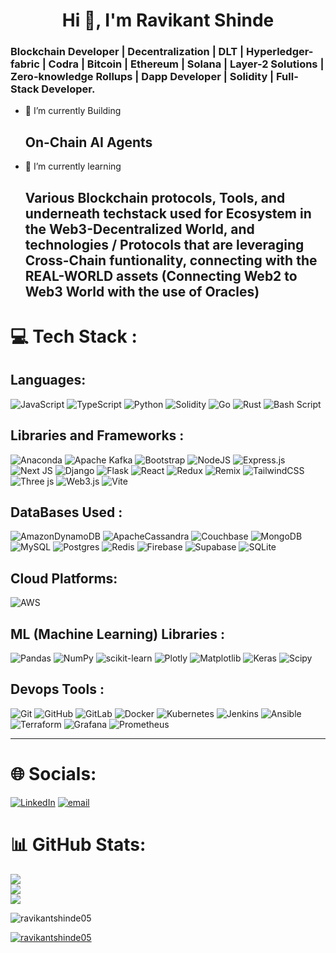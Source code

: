 <h1 align="center">Hi 👋, I'm Ravikant Shinde</h1>

<h3>Blockchain Developer | Decentralization |  DLT  | Hyperledger- fabric | Codra | Bitcoin | Ethereum | Solana | Layer-2 Solutions | Zero-knowledge Rollups | Dapp Developer | Solidity | Full-Stack Developer.</h3>


- 🔭 I’m currently Building <h2>On-Chain AI Agents</h2>

- 🌱 I’m currently learning <h2>Various Blockchain protocols, Tools, and underneath techstack used for Ecosystem in the Web3-Decentralized World, and technologies / Protocols that are leveraging Cross-Chain funtionality, connecting with the REAL-WORLD assets (Connecting Web2 to Web3 World with the use of Oracles)</h2>


# 💻 Tech Stack :
## Languages: 
![JavaScript](https://img.shields.io/badge/javascript-%23323330.svg?style=plastic&logo=javascript&logoColor=%23F7DF1E) ![TypeScript](https://img.shields.io/badge/typescript-%23007ACC.svg?style=plastic&logo=typescript&logoColor=white) ![Python](https://img.shields.io/badge/python-3670A0?style=plastic&logo=python&logoColor=ffdd54) ![Solidity](https://img.shields.io/badge/Solidity-%23363636.svg?style=plastic&logo=solidity&logoColor=white) ![Go](https://img.shields.io/badge/go-%2300ADD8.svg?style=plastic&logo=go&logoColor=white) ![Rust](https://img.shields.io/badge/rust-%23000000.svg?style=plastic&logo=rust&logoColor=white) ![Bash Script](https://img.shields.io/badge/bash_script-%23121011.svg?style=plastic&logo=gnu-bash&logoColor=white)

## Libraries and Frameworks :

![Anaconda](https://img.shields.io/badge/Anaconda-%2344A833.svg?style=plastic&logo=anaconda&logoColor=white) ![Apache Kafka](https://img.shields.io/badge/Apache%20Kafka-000?style=plastic&logo=apachekafka) ![Bootstrap](https://img.shields.io/badge/bootstrap-%238511FA.svg?style=plastic&logo=bootstrap&logoColor=white) ![NodeJS](https://img.shields.io/badge/node.js-6DA55F?style=plastic&logo=node.js&logoColor=white) ![Express.js](https://img.shields.io/badge/express.js-%23404d59.svg?style=plastic&logo=express&logoColor=%2361DAFB) ![Next JS](https://img.shields.io/badge/Next-black?style=plastic&logo=next.js&logoColor=white) ![Django](https://img.shields.io/badge/django-%23092E20.svg?style=plastic&logo=django&logoColor=white) ![Flask](https://img.shields.io/badge/flask-%23000.svg?style=plastic&logo=flask&logoColor=white)  ![React](https://img.shields.io/badge/react-%2320232a.svg?style=plastic&logo=react&logoColor=%2361DAFB) ![Redux](https://img.shields.io/badge/redux-%23593d88.svg?style=plastic&logo=redux&logoColor=white) ![Remix](https://img.shields.io/badge/remix-%23000.svg?style=plastic&logo=remix&logoColor=white) ![TailwindCSS](https://img.shields.io/badge/tailwindcss-%2338B2AC.svg?style=plastic&logo=tailwind-css&logoColor=white) ![Three js](https://img.shields.io/badge/threejs-black?style=plastic&logo=three.js&logoColor=white) ![Web3.js](https://img.shields.io/badge/web3.js-F16822?style=plastic&logo=web3.js&logoColor=white) ![Vite](https://img.shields.io/badge/vite-%23646CFF.svg?style=plastic&logo=vite&logoColor=white) 

## DataBases Used :
![AmazonDynamoDB](https://img.shields.io/badge/Amazon%20DynamoDB-4053D6?style=plastic&logo=Amazon%20DynamoDB&logoColor=white) ![ApacheCassandra](https://img.shields.io/badge/cassandra-%231287B1.svg?style=plastic&logo=apache-cassandra&logoColor=white) ![Couchbase](https://img.shields.io/badge/Couchbase-EA2328?style=plastic&logo=couchbase&logoColor=white) ![MongoDB](https://img.shields.io/badge/MongoDB-%234ea94b.svg?style=plastic&logo=mongodb&logoColor=white) ![MySQL](https://img.shields.io/badge/mysql-4479A1.svg?style=plastic&logo=mysql&logoColor=white) ![Postgres](https://img.shields.io/badge/postgres-%23316192.svg?style=plastic&logo=postgresql&logoColor=white) ![Redis](https://img.shields.io/badge/redis-%23DD0031.svg?style=plastic&logo=redis&logoColor=white) ![Firebase](https://img.shields.io/badge/firebase-a08021?style=plastic&logo=firebase&logoColor=ffcd34) ![Supabase](https://img.shields.io/badge/Supabase-3ECF8E?style=plastic&logo=supabase&logoColor=white) ![SQLite](https://img.shields.io/badge/sqlite-%2307405e.svg?style=plastic&logo=sqlite&logoColor=white) 

## Cloud Platforms:
![AWS](https://img.shields.io/badge/AWS-%23FF9900.svg?style=plastic&logo=amazon-aws&logoColor=white) 

## ML (Machine Learning) Libraries :
![Pandas](https://img.shields.io/badge/pandas-%23150458.svg?style=plastic&logo=pandas&logoColor=white) ![NumPy](https://img.shields.io/badge/numpy-%23013243.svg?style=plastic&logo=numpy&logoColor=white) ![scikit-learn](https://img.shields.io/badge/scikit--learn-%23F7931E.svg?style=plastic&logo=scikit-learn&logoColor=white) ![Plotly](https://img.shields.io/badge/Plotly-%233F4F75.svg?style=plastic&logo=plotly&logoColor=white) ![Matplotlib](https://img.shields.io/badge/Matplotlib-%23ffffff.svg?style=plastic&logo=Matplotlib&logoColor=black) ![Keras](https://img.shields.io/badge/Keras-%23D00000.svg?style=plastic&logo=Keras&logoColor=white) ![Scipy](https://img.shields.io/badge/SciPy-%230C55A5.svg?style=plastic&logo=scipy&logoColor=%white) 

## Devops Tools :
![Git](https://img.shields.io/badge/git-%23F05033.svg?style=plastic&logo=git&logoColor=white) ![GitHub](https://img.shields.io/badge/github-%23121011.svg?style=plastic&logo=github&logoColor=white) ![GitLab](https://img.shields.io/badge/gitlab-%23181717.svg?style=plastic&logo=gitlab&logoColor=white) ![Docker](https://img.shields.io/badge/docker-%230db7ed.svg?style=plastic&logo=docker&logoColor=white) ![Kubernetes](https://img.shields.io/badge/kubernetes-%23326ce5.svg?style=plastic&logo=kubernetes&logoColor=white) ![Jenkins](https://img.shields.io/badge/jenkins-%232C5263.svg?style=plastic&logo=jenkins&logoColor=white) ![Ansible](https://img.shields.io/badge/ansible-%231A1918.svg?style=plastic&logo=ansible&logoColor=white) ![Terraform](https://img.shields.io/badge/terraform-%235835CC.svg?style=plastic&logo=terraform&logoColor=white) ![Grafana](https://img.shields.io/badge/grafana-%23F46800.svg?style=plastic&logo=grafana&logoColor=white) ![Prometheus](https://img.shields.io/badge/Prometheus-E6522C?style=plastic&logo=Prometheus&logoColor=white)

<hr>

# 🌐 Socials:
[![LinkedIn](https://img.shields.io/badge/LinkedIn-%230077B5.svg?logo=linkedin&logoColor=white)](https://linkedin.com/in/https://www.linkedin.com/in/shinderavikantss05/) [![email](https://img.shields.io/badge/Email-D14836?logo=gmail&logoColor=white)](mailto:ravikantss05@gmail.com) 


# 📊 GitHub Stats:
![](https://github-readme-stats.vercel.app/api?username=RevX&theme=merko&hide_border=false&include_all_commits=false&count_private=false)<br/>
![](https://nirzak-streak-stats.vercel.app/?user=RevX&theme=merko&hide_border=false)<br/>
![](https://github-readme-stats.vercel.app/api/top-langs/?username=RevX&theme=merko&hide_border=false&include_all_commits=false&count_private=false&layout=compact)


<p align="left"> <img src="https://komarev.com/ghpvc/?username=ravikantshinde05&label=Profile%20views&color=0e75b6&style=flat" alt="ravikantshinde05" /> </p>

<p align="left"> <a href="https://github.com/ryo-ma/github-profile-trophy"><img src="https://github-profile-trophy.vercel.app/?username=ravikantshinde05" alt="ravikantshinde05" /></a> </p>
